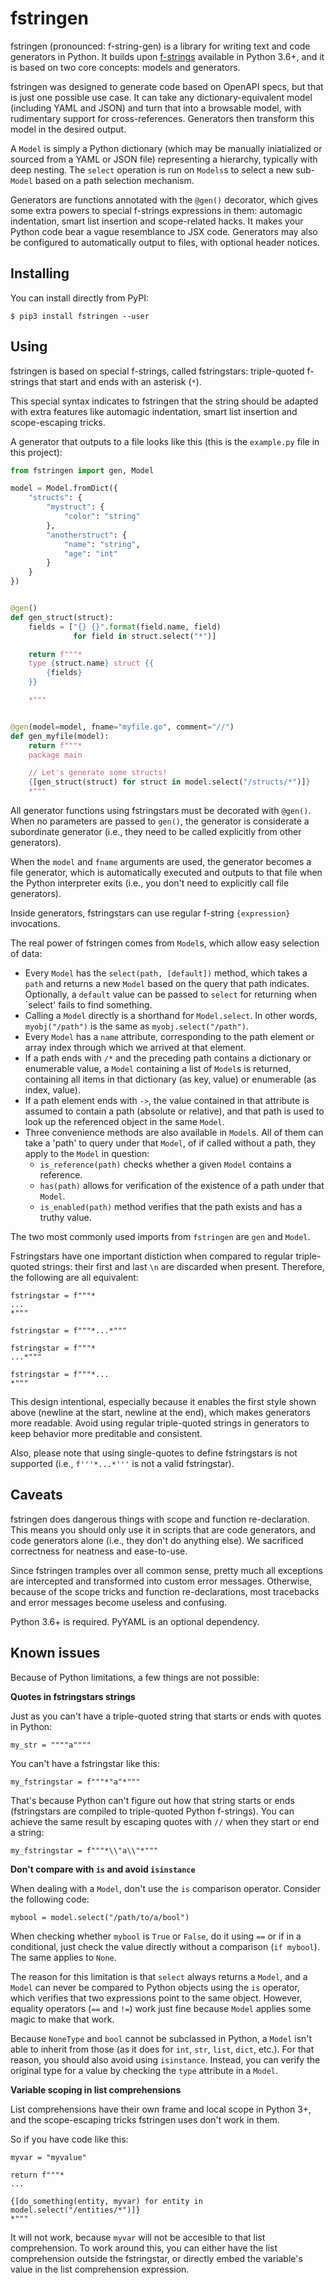 # fstringen
fstringen (pronounced: f-string-gen) is a library for writing text and code
generators in Python. It builds upon [f-strings](
https://docs.python.org/3/reference/lexical_analysis.html#f-strings) available
in Python 3.6+, and it is based on two core concepts: models and generators.

fstringen was designed to generate code based on OpenAPI specs, but that is
just one possible use case. It can take any dictionary-equivalent model
(including YAML and JSON) and turn that into a browsable model, with
rudimentary support for cross-references. Generators then transform this model
in the desired output.

A `Model` is simply a Python dictionary (which may be manually iniatialized or
sourced from a YAML or JSON file) representing a hierarchy, typically with deep
nesting. The `select` operation is run on `Models`s to select a new sub-`Model`
based on a path selection mechanism.

Generators are functions annotated with the `@gen()` decorator, which gives
some extra powers to special f-strings expressions in them: automagic
indentation, smart list insertion and scope-related hacks. It makes your Python
code bear a vague resemblance to JSX code. Generators may also be configured to
automatically output to files, with optional header notices.

## Installing
You can install directly from PyPI:

    $ pip3 install fstringen --user

## Using
fstringen is based on special f-strings, called fstringstars: triple-quoted
f-strings that start and ends with an asterisk (`*`).

This special syntax indicates to fstringen that the string should be adapted
with extra features like automagic indentation, smart list insertion and
scope-escaping tricks.

A generator that outputs to a file looks like this (this is the `example.py`
file in this project):

```py
from fstringen import gen, Model

model = Model.fromDict({
    "structs": {
        "mystruct": {
            "color": "string"
        },
        "anotherstruct": {
            "name": "string",
            "age": "int"
        }
    }
})


@gen()
def gen_struct(struct):
    fields = ["{} {}".format(field.name, field)
              for field in struct.select("*")]

    return f"""*
    type {struct.name} struct {{
        {fields}
    }}

    *"""


@gen(model=model, fname="myfile.go", comment="//")
def gen_myfile(model):
    return f"""*
    package main

    // Let's generate some structs!
    {[gen_struct(struct) for struct in model.select("/structs/*")]}
    *"""
```

All generator functions using fstringstars must be decorated with `@gen()`.
When no parameters are passed to `gen()`, the generator is considerate a
subordinate generator (i.e., they need to be called explicitly from other
generators).

When the `model` and `fname` arguments are used, the generator becomes a file
generator, which is automatically executed and outputs to that file when the
Python interpreter exits (i.e., you don't need to explicitly call file
generators).

Inside generators, fstringstars can use regular f-string `{expression}`
invocations.

The real power of fstringen comes from `Model`s, which allow easy selection of
data:

- Every `Model` has the `select(path, [default])` method, which takes a `path`
  and returns a new `Model` based on the query that path indicates. Optionally,
  a `default` value can be passed to `select` for returning when `select' fails
  to find something.
- Calling a `Model` directly is a shorthand for `Model.select`. In other words,
  `myobj("/path")` is the same as `myobj.select("/path")`.
- Every `Model` has a `name` attribute, corresponding to the path element or
  array index through which we arrived at that element.
- If a path ends with `/*` and the preceding path contains a dictionary or
  enumerable value, a `Model` containing a list of `Model`s is returned,
  containing all items in that dictionary (as key, value) or enumerable (as
  index, value).
- If a path element ends with `->`, the value contained in that attribute is
  assumed to contain a path (absolute or relative), and that path is used to
  look up the referenced object in the same `Model`.
- Three convenience methods are also available in `Model`s. All of them can
  take a 'path' to query under that `Model`, of if called without a path, they
  apply to the `Model` in question:
  - `is_reference(path)` checks whether a given `Model` contains a reference.
  - `has(path)` allows for verification of the existence of a path under that
    `Model`.
  - `is_enabled(path)` method verifies that the path exists and has a truthy
    value.

The two most commonly used imports from `fstringen` are `gen` and `Model`.

Fstringstars have one important distiction when compared to regular
triple-quoted strings: their first and last `\n` are discarded when present.
Therefore, the following are all equivalent:

    fstringstar = f"""*
    ...
    *"""

    fstringstar = f"""*...*"""

    fstringstar = f"""*
    ...*"""

    fstringstar = f"""*...
    *"""

This design intentional, especially because it enables the first style shown
above (newline at the start, newline at the end), which makes generators more
readable. Avoid using regular triple-quoted strings in generators to keep
behavior more preditable and consistent.

Also, please note that using single-quotes to define fstringstars is not
supported (i.e., `f'''*...*'''` is not a valid fstringstar).

## Caveats
fstringen does dangerous things with scope and function re-declaration. This
means you should only use it in scripts that are code generators, and code
generators alone (i.e., they don't do anything else). We sacrificed correctness
for neatness and ease-to-use.

Since fstringen tramples over all common sense, pretty much all exceptions are
intercepted and transformed into custom error messages. Otherwise, because of
the scope tricks and function re-declarations, most tracebacks and error
messages become useless and confusing.

Python 3.6+ is required. PyYAML is an optional dependency.

## Known issues
Because of Python limitations, a few things are not possible:

**Quotes in fstringstars strings**

Just as you can't have a triple-quoted string that starts or ends with quotes
in Python:

    my_str = """"a""""

You can't have a fstringstar like this:

    my_fstringstar = f"""*"a"*"""

That's because Python can't figure out how that string starts or ends
(fstringstars are compiled to triple-quoted Python f-strings). You can achieve
the same result by escaping quotes with `//` when they start or end a string:

    my_fstringstar = f"""*\\"a\\"*"""

**Don't compare with `is` and avoid `isinstance`**

When dealing with a `Model`, don't use the `is` comparison operator. Consider
the following code:

    mybool = model.select("/path/to/a/bool")

When checking whether `mybool` is `True` or `False`, do it using `==` or if in
a conditional, just check the value directly without a comparison
(`if mybool`). The same applies to `None`.

The reason for this limitation is that `select` always returns a `Model`, and a
`Model` can never be compared to Python objects using the `is` operator, which
verifies that two expressions point to the same object.
However, equality operators (`==` and `!=`) work just fine because `Model`
applies some magic to make that work.

Because `NoneType` and `bool` cannot be subclassed in Python, a `Model` isn't
able to inherit from those (as it does for `int`, `str`, `list`, `dict`, etc.).
For that reason, you should also avoid using `isinstance`. Instead, you can
verify the original type for a value by checking the `type` attribute in a
`Model`.

**Variable scoping in list comprehensions**

List comprehensions have their own frame and local scope in Python 3+, and the
scope-escaping tricks fstringen uses don't work in them.

So if you have code like this:

    myvar = "myvalue"

    return f"""*
    ...

    {[do_something(entity, myvar) for entity in model.select("/entities/*")]}
    *"""

It will not work, because `myvar` will not be accesible to that list
comprehension. To work around this, you can either have the list comprehension
outside the fstringstar, or directly embed the variable's value in the list
comprehension expression.
